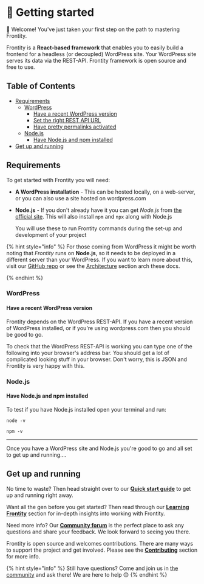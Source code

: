 # 🚀 Getting started

👋 Welcome! You've just taken your first step on the path to mastering Frontity.

Frontity is a **React-based framework** that enables you to easily build a frontend for a headless \(or decoupled\) WordPress site. Your WordPress site serves its data via the REST-API. Frontity framework is open source and free to use.

## Table of Contents

<!-- toc -->

- [Requirements](#requirements)
  * [WordPress](#wordpress)
    + [Have a recent WordPress version](#have-a-recent-wordpress-version)
    + [Set the right REST API URL](#set-the-right-rest-api-url)
    + [Have pretty permalinks activated](#have-pretty-permalinks-activated)
  * [Node.js](#node-js)
    + [Have Node.js and npm installed](#have-node-js-and-npm-installed)
- [Get up and running](#get-up-and-running)

<!-- tocstop -->

## Requirements

To get started with Frontity you will need:

* **A WordPress installation** - This can be hosted locally, on a web-server, or you can also use a site hosted on wordpress.com

* **Node.js** - If you don't already have it you can get *Node.js* from [the official site](https://nodejs.org/). This will also install `npm` and `npx` along with Node.js

  You will use these to run Frontity commands during the set-up and development of your project


{% hint style="info" %}
For those coming from WordPress it might be worth noting that *Frontity* runs on **Node.js**, so it needs to be deployed in a different server than your WordPress. If you want to learn more about this, visit our [GitHub repo](https://github.com/frontity/frontity#why-a-different-nodejs-server) or see the [Architecture](../architecture.md) section arch these docs.

{% endhint %}

### WordPress

#### Have a recent WordPress version

Frontity depends on the WordPress REST-API. If you have a recent version of WordPress installed, or if you're using wordpress.com then you should be good to go.

To check that the WordPress REST-API is working you can type one of the following into your browser's address bar. You should get a lot of complicated looking stuff in your browser. Don't worry, this is JSON and Frontity is very happy with this.

### Node.js

#### Have Node.js and npm installed

To test if you have Node.js installed open your terminal and run:

```text
node -v
```

```text
npm -v
```
----

Once you have a WordPress site and Node.js you're good to go and all set to get up and running....

## Get up and running

No time to waste? Then head straight over to our [**Quick start guide**](quick-start-guide.md) to get up and running right away.

Want all the gen before you get started? Then read through our [**Learning Frontity**](../learning-frontity/) section for in-depth insights into working with Frontity.

Need more info? Our [**Community forum**](https://community.frontity.org/) is the perfect place to ask any questions and share your feedback. We look forward to seeing you there.

Frontity is open source and welcomes contributions. There are many ways to support the project and get involved. Please see the [**Contributing**](../contributing/) section for more info.

{% hint style="info" %}
Still have questions? Come and join us in [the community](https://community.frontity.org/) and ask there! We are here to help 😊
{% endhint %}

